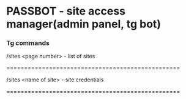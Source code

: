 # PASSBOT - site access manager(admin panel, tg bot)

### Tg commands

/sites \<page number\> - list of sites

=================================================

/sites \<name of site\> - site credentials

=================================================